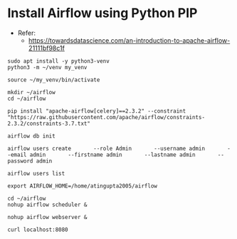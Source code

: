 # Install Airflow using Python PIP
- Refer:
    - https://towardsdatascience.com/an-introduction-to-apache-airflow-21111bf98c1f

```
sudo apt install -y python3-venv
python3 -m ~/venv my_venv
```

```
source ~/my_venv/bin/activate
```

```
mkdir ~/airflow
cd ~/airflow
```

```
pip install "apache-airflow[celery]==2.3.2" --constraint "https://raw.githubusercontent.com/apache/airflow/constraints-2.3.2/constraints-3.7.txt"
```

```
airflow db init
```

```
airflow users create       --role Admin       --username admin       --email admin       --firstname admin       --lastname admin       --password admin
```

```
airflow users list
```

```
export AIRFLOW_HOME=/home/atingupta2005/airflow
```


```
cd ~/airflow
nohup airflow scheduler &
```

```
nohup airflow webserver &
```

```
curl localhost:8080
```
